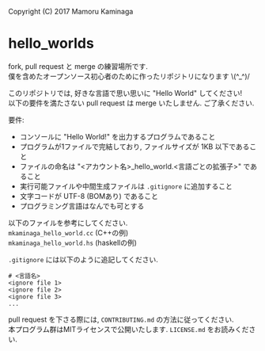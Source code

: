 Copyright (C) 2017 Mamoru Kaminaga

hello_worlds
====
fork, pull request と merge の練習場所です.<br>
僕を含めたオープンソース初心者のために作ったリポジトリになります \\(^\_^)/<br>

このリポジトリでは, 好きな言語で思い思いに "Hello World" してください!<br>
以下の要件を満たさない pull request は merge いたしません. ご了承ください.<br>

要件:
* コンソールに "Hello World!" を出力するプログラムであること
* プログラムが1ファイルで完結しており, ファイルサイズが 1KB 以下であること
* ファイルの命名は "<アカウント名>\_hello_world.<言語ごとの拡張子>" であること
* 実行可能ファイルや中間生成ファイルは `.gitignore` に追加すること
* 文字コードが UTF-8 (BOMあり) であること
* プログラミング言語はなんでも可とする

以下のファイルを参考にしてください.<br>
`mkaminaga_hello_world.cc` (C++の例) <br>
`mkaminaga_hello_world.hs` (haskellの例) <br>

`.gitignore` には以下のように追記してください.

```
# <言語名>
<ignore file 1>
<ignore file 2>
<ignore file 3>
...
```

pull request を下さる際には, `CONTRIBUTING.md` の方法に従ってください.<br>
本プログラム群はMITライセンスで公開いたします. `LICENSE.md` をお読みください.<br>
